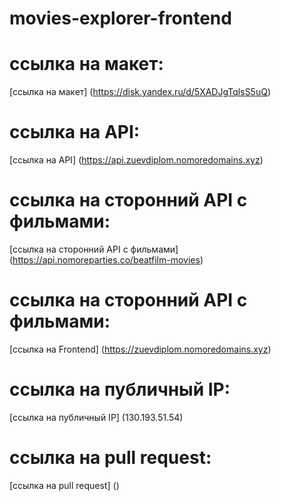 # movies-explorer-frontend

# ссылка на макет:

[ссылка на макет] (https://disk.yandex.ru/d/5XADJgTqlsS5uQ)

# ссылка на API:

[ссылка на API] (https://api.zuevdiplom.nomoredomains.xyz)

# ссылка на сторонний API c фильмами:

[ссылка на сторонний API c фильмами] (https://api.nomoreparties.co/beatfilm-movies)

# ссылка на сторонний API c фильмами:

[ссылка на Frontend] (https://zuevdiplom.nomoredomains.xyz)

# ссылка на публичный IP:

[ссылка на публичный IP] (130.193.51.54)

# ссылка на pull request:

[ссылка на pull request] ()
